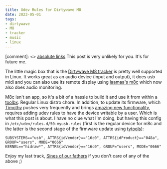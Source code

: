 ```yaml
---
title: Udev Rules for Dirtywave M8
date: 2023-05-01
tags:
- dirtywave 
- M8
- tracker
- music
- linux
---
```


[comment]: <> <a href="{{ site.url }}{{ page.url }}">absolute links</a>
This post is very unlikely for you. It's for future me.

The little magic box that is the [Dirtywave M8 tracker](https://dirtywave.com/) is pretty well supported in Linux. It works great as an audio device (input and output), it does usb midi and you can also use its remote display using [laamaa's m8c](https://github.com/laamaa/m8c) which now also does audio monitoring.

M8c isn't an app, so it's a bit of a hassle to build it and use it from within a [toolbx](https://containertoolbx.org/). Regular Linux distro chore. In addition, to update its firmware, which [Timothy](https://trash80.com/) pushes very frequently and brings [amazing new functionality](https://www.youtube.com/watch?v=DivKR6x5-Uo), requires adding udev rules to have the device writable by a user. Which is what this post is about. I have no clue what I'm doing, but having this config in `/etc/udev/rules.d/50-myusb.rules` (first is the regular device for m8c and the latter is the second stage of the firmware update using [tytools](https://github.com/Koromix/tytools/releases)):

```
SUBSYSTEMS=="usb", ATTRS{idVendor}=="16c0", ATTRS{idProduct}=="048a", GROUP="users", MODE="0666"
KERNEL=="hidraw*", ATTRS{idVendor}=="16c0", GROUP="users", MODE="0666"
```

Enjoy my last track, [Sines of our fathers](https://music.jimmac.eu/sines) if you don't care of any of the above ;)
